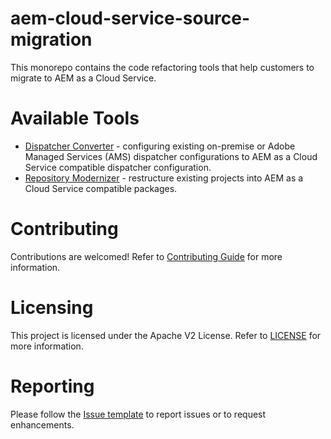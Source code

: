 <!--
Copyright 2020 Adobe. All rights reserved.
This file is licensed to you under the Apache License, Version 2.0 (the "License");
you may not use this file except in compliance with the License. You may obtain a copy
of the License at http://www.apache.org/licenses/LICENSE-2.0

Unless required by applicable law or agreed to in writing, software distributed under
the License is distributed on an "AS IS" BASIS, WITHOUT WARRANTIES OR REPRESENTATIONS
OF ANY KIND, either express or implied. See the License for the specific language
governing permissions and limitations under the License.
-->
# aem-cloud-service-source-migration

This monorepo contains the code refactoring tools that help customers to migrate to AEM as a
 Cloud Service.

# Available Tools
-   [Dispatcher Converter](./packages/dispatcher-converter) - configuring existing on-premise or
 Adobe Managed Services (AMS) dispatcher configurations to AEM as a Cloud Service compatible
 dispatcher configuration.
-   [Repository Modernizer](./packages/repository-modernizer) - restructure existing projects
  into AEM as a Cloud Service compatible packages.

# Contributing

Contributions are welcomed! Refer to [Contributing Guide](../../CONTRIBUTING.md) for more information.

# Licensing

This project is licensed under the Apache V2 License. Refer to [LICENSE](../../LICENSE) for more information.


# Reporting

Please follow the [Issue template](ISSUE_TEMPLATE.md) to report issues or to request enhancements.
